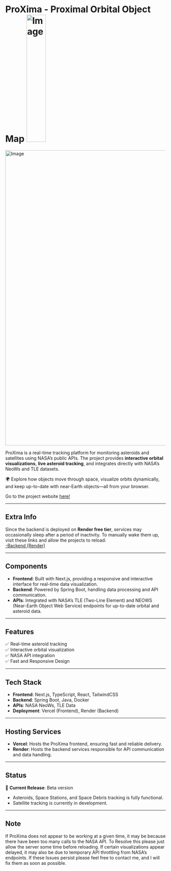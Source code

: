 # ProXima - Proximal Orbital Object Map <img width="60" height="400" alt="Image" src="https://github.com/user-attachments/assets/ed640129-f879-4e82-8fc6-b412364b6107" />

<img width="1919" height="928" alt="Image" src="https://github.com/user-attachments/assets/211f9a6f-b2bd-476f-88df-dc7c4f9b902b" />

ProXima is a real-time tracking platform for monitoring asteroids and satellites using NASA’s public APIs. The project provides **interactive orbital visualizations**, **live asteroid tracking**, and integrates directly with NASA’s NeoWs and TLE datasets.  

🌍 Explore how objects move through space, visualize orbits dynamically, and keep up-to-date with near-Earth objects—all from your browser.  

Go to the project website [ here! ](https://proxima-gamma.vercel.app/)  

---

## Extra Info
Since the backend is deployed on **Render free tier**, services may occasionally sleep after a period of inactivity. To manually wake them up, visit these links and allow the projects to reload:   
[ -Backend (Render) ](https://proxima-backend.onrender.com)  

---

## Components
- **Frontend**: Built with Next.js, providing a responsive and interactive interface for real-time data visualization.  
- **Backend**: Powered by Spring Boot, handling data processing and API communication.  
- **APIs**: Integrated with NASA’s TLE (Two-Line Element) and NEOWS (Near-Earth Object Web Service) endpoints for up-to-date orbital and asteroid data.  

---

## Features
✅ Real-time asteroid tracking  
✅ Interactive orbital visualization  
✅ NASA API integration  
✅ Fast and Responsive Design  

---

## Tech Stack
- **Frontend**: Next.js, TypeScript, React, TailwindCSS 
- **Backend**: Spring Boot, Java, Docker  
- **APIs**: NASA NeoWs, TLE Data  
- **Deployment**: Vercel (Frontend), Render (Backend)  

---

## Hosting Services
- **Vercel**: Hosts the ProXima frontend, ensuring fast and reliable delivery.  
- **Render**: Hosts the backend services responsible for API communication and data handling.  

---

## Status
🔭 **Current Release**: Beta version  
- Asteroids, Space Stations, and Space Debris tracking is fully functional.  
- Satellite tracking is currently in development.  

---

## Note
If ProXima does not appear to be working at a given time, it may be because there have been too many calls to the NASA API. To Resolve this please just allow the server some time before reloading. If certain visualizations appear delayed, it may also be due to temporary API throttling from NASA’s endpoints. If these Issues persist please feel free to contact me, and I will fix them as soon as possible.
